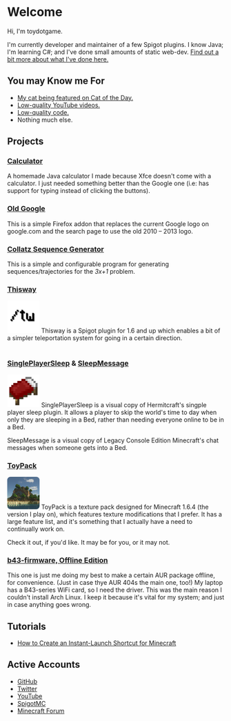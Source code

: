 # Welcome
Hi, I'm toydotgame.

I'm currently developer and maintainer of a few Spigot plugins. I know Java; I'm learning C#; and I've done small amounts of static web-dev. [Find out a bit more about what I've done here.](pages/about.html)

## You may Know me For
* [My cat being featured on Cat of the Day.](http://catoftheday.com/archive/2020/March/18.html)
* [Low-quality YouTube videos.](https://www.youtube.com/channel/UCgkC2xFIPZCLEadyYZCsbWw)
* [Low-quality code.](https://github.com/toydotgame/)
* Nothing much else.

## Projects
### [Calculator](https://github.com/toydotgame/calculator)
A homemade Java calculator I made because Xfce doesn't come with a calculator. I just needed something better than the Google one (i.e: has support for typing instead of clicking the buttons).
<br>
### [Old Google](https://github.com/toydotgame/old-google)
This is a simple Firefox addon that replaces the current Google logo on google.com and the search page to use the old 2010 – 2013 logo.
<br>
### [Collatz Sequence Generator](https://github.com/toydotgame/collatz-conjecture-sequence-generator)
This is a simple and configurable program for generating sequences/trajectories for the _3x+1_ problem.
<br>
### [Thisway](https://spigotmc.org/resources/thisway.87115/)
<img src="assets/images/Thisway_Rounded.png" width="75" id="inline" /> Thisway is a Spigot plugin for 1.6 and up which enables a bit of a simpler teleportation system for going in a certain direction.
<br><br>
### [SinglePlayerSleep](https://www.spigotmc.org/resources/singleplayersleep.91195/) & [SleepMessage](https://www.spigotmc.org/resources/sleepmessage.91191/)
<img src="assets/images/Bed.png" width="75" id="inline" /> SinglePlayerSleep is a visual copy of Hermitcraft's singple player sleep plugin. It allows a player to skip the world's time to day when only they are sleeping in a Bed, rather than needing everyone online to be in a Bed.

SleepMessage is a visual copy of Legacy Console Edition Minecraft's chat messages when someone gets into a Bed.
<br>
### [ToyPack](pages/toypack.html)
<img src="assets/images/pack.png" width="75" id="inline" style="border-radius:10%" /> ToyPack is a texture pack designed for Minecraft 1.6.4 (the version I play on), which features texture modifications that I prefer. It has a large feature list, and it's something that I actually have a need to continually work on.

Check it out, if you'd like. It may be for you, or it may not.
<br>
### [b43-firmware, Offline Edition](https://github.com/toydotgame/b43-firmware/)
This one is just me doing my best to make a certain AUR package offline, for convenience. (Just in case thye AUR 404s the main one, too!)
My laptop has a B43-series WiFi card, so I need the driver. This was the main reason I couldn't install Arch Linux. I keep it because it's vital for my system; and just in case anything goes wrong.
<br>

## Tutorials
* [How to Create an Instant-Launch Shortcut for Minecraft](pages/tutorials/instantMinecraft.html)

## Active Accounts
* [GitHub](https://github.com/toydotgame)
* [Twitter](https://twitter.com/toydotgame)
* [YouTube](https://www.youtube.com/channel/UCgkC2xFIPZCLEadyYZCsbWw)
* [SpigotMC](https://www.spigotmc.org/members/toydotgam.1096646/)
* [Minecraft Forum](https://www.minecraftforum.net/members/toydotgam)
